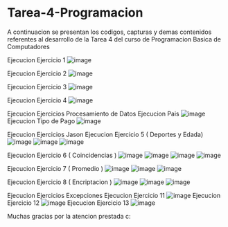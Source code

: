 # Tarea-4-Programacion
A continuacion se presentan los codigos, capturas y demas contenidos referentes al desarrollo de la Tarea 4 del curso de Programacion Basica de Computadores

Ejecucion Ejercicio 1
![image](https://github.com/user-attachments/assets/43b6a0ed-29b6-494a-8267-19e9b26087d0)

Ejecucion Ejercicio 2
![image](https://github.com/user-attachments/assets/7e92c5ab-c140-47eb-a1c0-db4c6c195843)

Ejecucion Ejercicio 3
![image](https://github.com/user-attachments/assets/7e116c7b-7800-47b3-8017-2bb6752b42f6)

Ejecucion Ejercicio 4
![image](https://github.com/user-attachments/assets/0b4c2a7c-2f90-41cc-b5ef-36b19866909c)

Ejecucion Ejercicios Procesamiento de Datos
Ejecucion Pais 
![image](https://github.com/user-attachments/assets/543ccbac-2599-4b9a-aa50-7f82c02a8766)
Ejecucion Tipo de Pago
![image](https://github.com/user-attachments/assets/ee4fc8aa-f94f-48f7-88d6-c2f072c2735b)

Ejecucion Ejercicios Jason
Ejecucion Ejercicio 5 ( Deportes y Edada)
![image](https://github.com/user-attachments/assets/b27ccca5-8241-4699-b74a-32f28a32fabb)
![image](https://github.com/user-attachments/assets/2126741f-a7da-4569-97e4-ecdcaec5f647)
![image](https://github.com/user-attachments/assets/709a3ade-d15f-4295-885d-35df4a184b24)

Ejecucion Ejercicio 6 ( Coincidencias )
![image](https://github.com/user-attachments/assets/a44f0cb9-47c9-4d69-9e2f-7b08307e3cbb)
![image](https://github.com/user-attachments/assets/8cfac6c3-103d-4627-98ab-d5f8620433bc)
![image](https://github.com/user-attachments/assets/b34b5ccb-ec28-4e58-b2b0-62c346f4d16f)
![image](https://github.com/user-attachments/assets/424b538e-42f3-49a0-82b2-fc86a106f3ec)

Ejecucion Ejercicio 7 ( Promedio )
![image](https://github.com/user-attachments/assets/42a454bf-de54-4aa9-a4fb-3a3b91961e64)
![image](https://github.com/user-attachments/assets/7914623d-59da-47d7-8211-e66aba01bdbf)
![image](https://github.com/user-attachments/assets/c7abe9be-6619-4a05-961e-fe646d6d95aa)

Ejecucion Ejercicio 8 ( Encriptacion )
![image](https://github.com/user-attachments/assets/cb027014-e4c8-4df8-a074-3e74c332e9f4)
![image](https://github.com/user-attachments/assets/f1755466-8e87-4f1e-9302-c1fcc0fed84e)
![image](https://github.com/user-attachments/assets/f4d42cb4-dd46-435b-8586-36d7f3a8a48e)

Ejecucion Ejercicios Excepciones
Ejecucion Ejercicio 11
![image](https://github.com/user-attachments/assets/b2377a8f-6f9b-48ff-8e38-6db3945e7c04)
Ejecucion Ejercicio 12
![image](https://github.com/user-attachments/assets/a4a4abf7-ddb5-4ae6-99a6-6e12f7881c6b)
Ejecucion Ejercicio 13
![image](https://github.com/user-attachments/assets/50779a89-8c69-47bd-bb9a-34fd5fdbe379)


Muchas gracias por la atencion prestada c:

